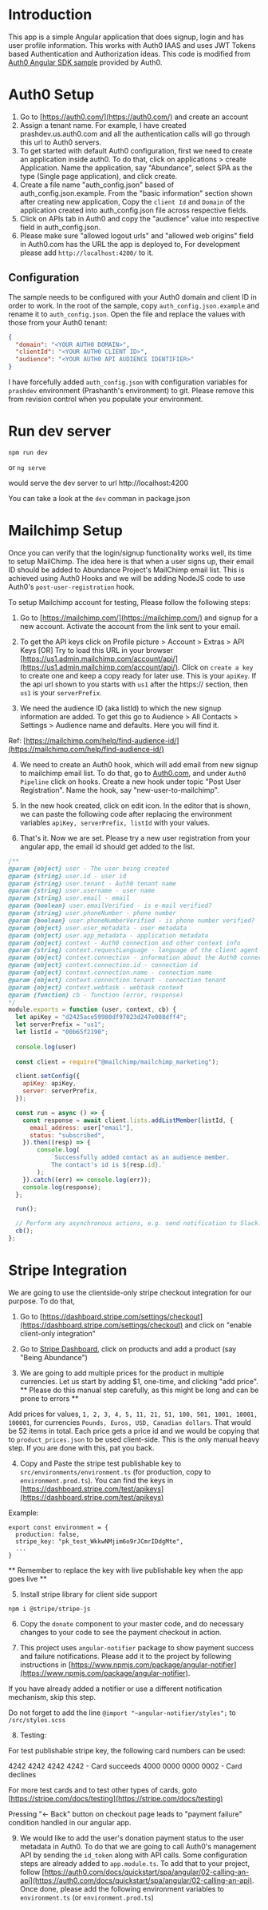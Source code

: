 # Introduction

This app is a simple Angular application that does signup, login and has user profile information. This works with Auth0 IAAS and uses JWT Tokens based Authentication and Authorization ideas. This code is modified from [Auth0 Angular SDK sample](https://github.com/auth0-samples/auth0-angular-samples/tree/master/Sample-01) provided by Auth0.

# Auth0 Setup

1. Go to [https://auth0.com/](https://auth0.com/) and create an account
2. Assign a tenant name. For example, I have created prashdev.us.auth0.com and all the authentication calls will go through this url to Auth0 servers.
3. To get started with default Auth0 configuration, first we need to create an application inside auth0. To do that, click on applications > create Application. Name the application, say "Abundance", select SPA as the type (Single page application), and click create.
4. Create a file name "auth_config.json" based of auth_config.json.example. From the "basic information" section shown after creating new application, Copy the `client Id` and `Domain` of the application created into auth_config.json file across respective fields.
5. Click on APIs tab in Auth0 and copy the "audience" value into respective field in auth_config.json.
6. Please make sure "allowed logout urls" and "allowed web origins" field in Auth0.com has the URL the app is deployed to, For development please add `http://localhost:4200/` to it.

## Configuration

The sample needs to be configured with your Auth0 domain and client ID in order to work. In the root of the sample, copy `auth_config.json.example` and rename it to `auth_config.json`. Open the file and replace the values with those from your Auth0 tenant:

```json
{
  "domain": "<YOUR AUTH0 DOMAIN>",
  "clientId": "<YOUR AUTH0 CLIENT ID>",
  "audience": "<YOUR AUTH0 API AUDIENCE IDENTIFIER>"
}
```

I have forcefully added `auth_config.json` with configuration variables for `prashdev` environment (Prashanth's environment) to git. Please remove this from revision control when you populate your environment.

# Run dev server

`npm run dev`

or `ng serve`

would serve the dev server to url http://localhost:4200

You can take a look at the `dev` comman in package.json

# Mailchimp Setup

Once you can verify that the login/signup functionality works well, its time to setup MailChimp. The idea here is that when a user signs up, their email ID should be added to Abundance Project's MailChimp email list. This is achieved using Auth0 Hooks and we will be adding NodeJS code to use Auth0's `post-user-registration` hook.

To setup Mailchimp account for testing, Please follow the following steps:

1. Go to [https://mailchimp.com/](https://mailchimp.com/) and signup for a new account. Activate the account from the link sent to your email.

2. To get the API keys click on Profile picture > Account > Extras > API Keys [OR] Try to load this URL in your browser [https://us1.admin.mailchimp.com/account/api/](https://us1.admin.mailchimp.com/account/api/). Click on `create a key` to create one and keep a copy ready for later use. This is your `apiKey`. If the api url shown to you starts with `us1` after the https:// section, then `us1` is your `serverPrefix`.

3. We need the audience ID (aka listId) to which the new signup information are added. To get this go to Audience > All Contacts > Settings > Audience name and defaults. Here you will find it.

Ref: [https://mailchimp.com/help/find-audience-id/](https://mailchimp.com/help/find-audience-id/)

4. We need to create an Auth0 hook, which will add email from new signup to mailchimp email list. To do that, go to [Auth0.com](https://auth0.com/), and under `Auth0 Pipeline` click on hooks. Create a new hook under topic "Post User Registration". Name the hook, say "new-user-to-mailchimp".

5. In the new hook created, click on edit icon. In the editor that is shown, we can paste the following code after replacing the environment variables `apiKey, serverPrefix, listId` with your values.

6. That's it. Now we are set. Please try a new user registration from your angular app, the email id should get added to the list.

```javascript
/**
@param {object} user - The user being created
@param {string} user.id - user id
@param {string} user.tenant - Auth0 tenant name
@param {string} user.username - user name
@param {string} user.email - email
@param {boolean} user.emailVerified - is e-mail verified?
@param {string} user.phoneNumber - phone number
@param {boolean} user.phoneNumberVerified - is phone number verified?
@param {object} user.user_metadata - user metadata
@param {object} user.app_metadata - application metadata
@param {object} context - Auth0 connection and other context info
@param {string} context.requestLanguage - language of the client agent
@param {object} context.connection - information about the Auth0 connection
@param {object} context.connection.id - connection id
@param {object} context.connection.name - connection name
@param {object} context.connection.tenant - connection tenant
@param {object} context.webtask - webtask context
@param {function} cb - function (error, response)
*/
module.exports = function (user, context, cb) {
  let apiKey = "d2425ace59980df97023d247e008dff4";
  let serverPrefix = "us1";
  let listId = "00b65f2190";
  
  console.log(user)
  
  const client = require("@mailchimp/mailchimp_marketing");

  client.setConfig({
    apiKey: apiKey,
    server: serverPrefix,
  });

  const run = async () => {
    const response = await client.lists.addListMember(listId, {
      email_address: user["email"],
      status: "subscribed",
    }).then((resp) => {
        console.log(
            `Successfully added contact as an audience member. 
            The contact's id is ${resp.id}.`
        );
    }).catch((err) => console.log(err));
    console.log(response);
  };

  run();

  // Perform any asynchronous actions, e.g. send notification to Slack.
  cb();
};

```

# Stripe Integration

We are going to use the clientside-only stripe checkout integration for our purpose. To do that,

1. Go to [https://dashboard.stripe.com/settings/checkout](https://dashboard.stripe.com/settings/checkout) and click on "enable client-only integration"

2. Go to [Stripe Dashboard](https://dashboard.stripe.com/test/dashboard), click on products and add a product (say "Being Abundance")

3. We are going to add multiple prices for the product in multiple currencies. Let us start by adding $1, one-time, and clicking "add price". ** Please do this manual step carefully, as this might be long and can be prone to errors **

Add prices for values, `1, 2, 3, 4, 5, 11, 21, 51, 100, 501, 1001, 10001, 100001`, for currencies `Pounds, Euros, USD, Canadian dollars`. That would be 52 items in total. Each price gets a price id and we would be copying that to `product_prices.json` to be used client-side. This is the only manual heavy step. If you are done with this, pat you back.

4. Copy and Paste the stripe test publishable key to `src/environments/environment.ts` (for production, copy to `environment.prod.ts`). You can find the keys in [https://dashboard.stripe.com/test/apikeys](https://dashboard.stripe.com/test/apikeys)

Example:

```
export const environment = {
  production: false,
  stripe_key: "pk_test_WkkwNMjim6o9rJCmrIDdgMte",
  ...
}
```

** Remember to replace the key with live publishable key when the app goes live **

5. Install stripe library for client side support

`npm i @stripe/stripe-js`

6. Copy the `donate` component to your master code, and do necessary changes to your code to see the payment checkout in action.

7. This project uses `angular-notifier` package to show payment success and failure notifications. Please add it to the project by following instructions in [https://www.npmjs.com/package/angular-notifier](https://www.npmjs.com/package/angular-notifier).

If you have already added a notifier or use a different notification mechanism, skip this step.

Do not forget to add the line `@import "~angular-notifier/styles";` to `/src/styles.scss`

8. Testing:

For test publishable stripe key, the following card numbers can be used:

4242 4242 4242 4242    -    Card succeeds
4000 0000 0000 0002    -    Card declines

For more test cards and to test other types of cards, goto [https://stripe.com/docs/testing](https://stripe.com/docs/testing)

Pressing "<- Back" button on checkout page leads to "payment failure" condition handled in our angular app.

9. We would like to add the user's donation payment status to the user metadata in Auth0. To do that we are going to call Auth0's management API by sending the `id_token` along with API calls. Some configuration steps are already added to `app.module.ts`. To add that to your project, follow [https://auth0.com/docs/quickstart/spa/angular/02-calling-an-api](https://auth0.com/docs/quickstart/spa/angular/02-calling-an-api). Once done, please add the following environment variables to `environment.ts` (or `environment.prod.ts`)

